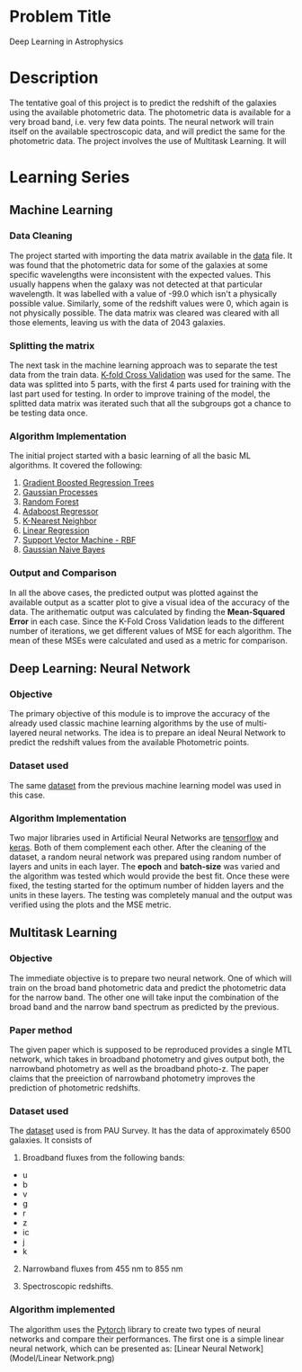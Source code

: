 # Problem Title

Deep Learning in Astrophysics

# Description

The tentative goal of this project is to predict the redshift of the galaxies using the available photometric data. The photometric data is available for a very broad band, i.e. very few data points. The
neural network will train itself on the available spectroscopic data, and will predict the same for the photometric data. The project involves the use of Multitask Learning. It will 

# Learning Series

## Machine Learning

### Data Cleaning

The project started with importing the data matrix available in the [data](data) file. It was found that the photometric data for some of the galaxies at some specific wavelengths were inconsistent with
the expected values. This usually happens when the galaxy was not detected at that particular wavelength. It was labelled with a value of -99.0 which isn't a physically possible value. Similarly, some of
the redshift values were 0, which again is not physically possible. The data matrix was cleared was cleared with all those elements, leaving us with the data of 2043 galaxies.

### Splitting the matrix

The next task in the machine learning approach was to separate the test data from the train data. [K-fold Cross Validation](https://scikit-learn.org/stable/modules/generated/sklearn.model_selection.KFold.html) was used for the same. The data was splitted into 5 parts, with the first 4 parts used for training with the last part used for testing. In order to improve training of the model, the splitted
data matrix was iterated such that all the subgroups got a chance to be testing data once.

### Algorithm Implementation

The initial project started with a basic learning of all the basic ML algorithms. It covered the following:

1. [Gradient Boosted Regression Trees](https://scikit-learn.org/stable/auto_examples/ensemble/plot_gradient_boosting_regression.html)
2. [Gaussian Processes](https://scikit-learn.org/stable/modules/gaussian_process.html)
3. [Random Forest](https://scikit-learn.org/stable/modules/generated/sklearn.ensemble.RandomForestRegressor.html)
4. [Adaboost Regressor](https://scikit-learn.org/stable/modules/generated/sklearn.ensemble.AdaBoostRegressor.html)
5. [K-Nearest Neighbor](https://scikit-learn.org/stable/modules/generated/sklearn.neighbors.KNeighborsRegressor.html)
6. [Linear Regression](https://scikit-learn.org/stable/modules/generated/sklearn.linear_model.LinearRegression.html)
7. [Support Vector Machine - RBF](https://scikit-learn.org/stable/modules/generated/sklearn.svm.SVR.html)
8. [Gaussian Naive Bayes](https://scikit-learn.org/stable/modules/generated/sklearn.naive_bayes.GaussianNB.html)

### Output and Comparison

In all the above cases, the predicted output was plotted against the available output as a scatter plot to give a visual idea of the accuracy of the data. The arithematic output was calculated by finding
the **Mean-Squared Error** in each case. Since the K-Fold Cross Validation leads to the different number of iterations, we get different values of MSE for each algorithm. The mean of these MSEs were
calculated and used as a metric for comparison.

## Deep Learning: Neural Network

### Objective

The primary objective of this module is to improve the accuracy of the already used classic machine learning algorithms by the use of multi-layered neural networks. The idea is to prepare an ideal Neural
Network to predict the redshift values from the available Photometric points. 

### Dataset used

The same [dataset](data) from the previous machine learning model was used in this case.

### Algorithm Implementation

Two major libraries used in Artificial Neural Networks are [tensorflow](https://www.tensorflow.org/) and [keras](https://keras.io/). Both of them complement each other. After the cleaning of the dataset,
a random neural network was prepared using random number of layers and units in each layer. The **epoch** and **batch-size** was varied and the algorithm was tested which would provide the best fit. Once
these were fixed, the testing started for the optimum number of hidden layers and the units in these layers. The testing was completely manual and the output was verified using the plots and the MSE
metric.

## Multitask Learning

### Objective

The immediate objective is to prepare two neural network. One of which will train on the broad band photometric data and predict the photometric data for the narrow band. The other one will take input
the combination of the broad band and the narrow band spectrum as predicted by the previous.

### Paper method

The given paper which is supposed to be reproduced provides a single MTL network, which takes in broadband photometry and gives output both, the narrowband photometry as well as the broadband photo-z. The paper claims that the preeiction of narrowband photometry improves the prediction of photometric redshifts. 

### Dataset used

The [dataset](PAU_narrowband_data_full.fits) used is from PAU Survey. It has the data of approximately 6500 galaxies. It consists of 

1. Broadband fluxes from the following bands:
- u
- b
- v
- g
- r
- z
- ic
- j
- k

2. Narrowband fluxes from 455 nm to 855 nm

3. Spectroscopic redshifts.

### Algorithm implemented

The algorithm uses the [Pytorch](https://pytorch.org/) library to create two types of neural networks and compare their performances. The first one is a simple linear neural network, which can be presented as:
[Linear Neural Network](Model/Linear Network.png)
